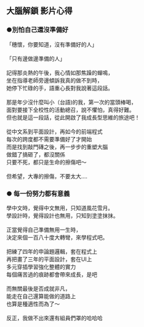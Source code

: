 ## 大腦解鎖 影片心得
### ●別怕自己還沒準備好

「穗懷，你要知道，沒有準備好的人」<br>
<br>
「只有邊做邊準備的人」<br>
<br>
記得那炎熱的午後，我心情如那焦躁的蟬鳴，<br>
坐在指導老師旁邊傾訴我真的做不到時，<br>
她停下忙碌的手，語重心長對我說著這段話。<br>
<br>
那是年少沒什麼叫小（台語)的我，第一次的當頭棒喝，<br>
面對要接下全校性的活動總召，說不懼怕，真得好難。<br>
但也就是這一段話，從此開啟了我成長型思維的旅途吧！<br>
<br>
從中文系到平面設計，再如今的前端程式<br>
每次的跨度都不需要準備好了才開始<br>
而是找到敲門磚之後，再一步步的重塑大腦<br>
做錯了搞砸了，都沒關係<br>
只要不死，都只是生命的擦傷吧～<br>
<br>
但希望，大專的擦傷，不要太大....<br>


### ● 每一份努力都有意義
學中文時，覺得中文無用，只知道風花雪月。<br>
學設計時，覺得設計也無用，只知到塗塗抹抹。<br>
<br>
正當覺得自己準備無用一生時，<br>
決定來個一百八十度大轉彎，來學程式吧。<br>
<br>
把練了四年的申論題邏輯，套在程式上<br>
再把畫了三年的平面設計，套在UI上<br>
多元穿插學習強化整體的實力<br>
每個痛苦過的痕跡都會帶來成長，是吧<br>
<br>
而無關最後是否成就非凡，<br>
能走在自己還算能做的道路上<br>
也算是種適性而為了～<br>
<br>
反正，我做不出來還有組員們罩的哈哈哈    




